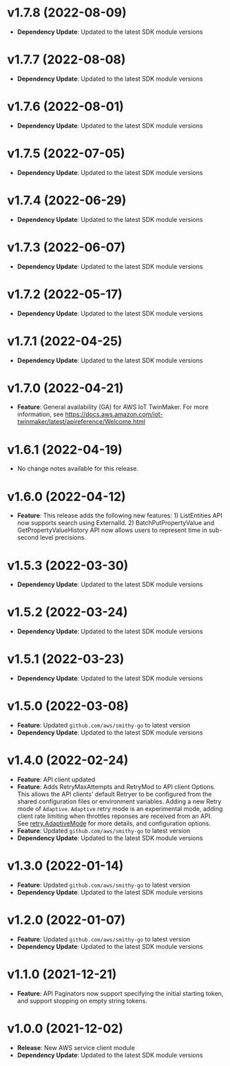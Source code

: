 # v1.7.8 (2022-08-09)

* **Dependency Update**: Updated to the latest SDK module versions

# v1.7.7 (2022-08-08)

* **Dependency Update**: Updated to the latest SDK module versions

# v1.7.6 (2022-08-01)

* **Dependency Update**: Updated to the latest SDK module versions

# v1.7.5 (2022-07-05)

* **Dependency Update**: Updated to the latest SDK module versions

# v1.7.4 (2022-06-29)

* **Dependency Update**: Updated to the latest SDK module versions

# v1.7.3 (2022-06-07)

* **Dependency Update**: Updated to the latest SDK module versions

# v1.7.2 (2022-05-17)

* **Dependency Update**: Updated to the latest SDK module versions

# v1.7.1 (2022-04-25)

* **Dependency Update**: Updated to the latest SDK module versions

# v1.7.0 (2022-04-21)

* **Feature**: General availability (GA) for AWS IoT TwinMaker. For more information, see https://docs.aws.amazon.com/iot-twinmaker/latest/apireference/Welcome.html

# v1.6.1 (2022-04-19)

* No change notes available for this release.

# v1.6.0 (2022-04-12)

* **Feature**: This release adds the following new features: 1) ListEntities API now supports search using ExternalId. 2) BatchPutPropertyValue and GetPropertyValueHistory API now allows users to represent time in sub-second level precisions.

# v1.5.3 (2022-03-30)

* **Dependency Update**: Updated to the latest SDK module versions

# v1.5.2 (2022-03-24)

* **Dependency Update**: Updated to the latest SDK module versions

# v1.5.1 (2022-03-23)

* **Dependency Update**: Updated to the latest SDK module versions

# v1.5.0 (2022-03-08)

* **Feature**: Updated `github.com/aws/smithy-go` to latest version
* **Dependency Update**: Updated to the latest SDK module versions

# v1.4.0 (2022-02-24)

* **Feature**: API client updated
* **Feature**: Adds RetryMaxAttempts and RetryMod to API client Options. This allows the API clients' default Retryer to be configured from the shared configuration files or environment variables. Adding a new Retry mode of `Adaptive`. `Adaptive` retry mode is an experimental mode, adding client rate limiting when throttles reponses are received from an API. See [retry.AdaptiveMode](https://pkg.go.dev/github.com/aws/aws-sdk-go-v2/aws/retry#AdaptiveMode) for more details, and configuration options.
* **Feature**: Updated `github.com/aws/smithy-go` to latest version
* **Dependency Update**: Updated to the latest SDK module versions

# v1.3.0 (2022-01-14)

* **Feature**: Updated `github.com/aws/smithy-go` to latest version
* **Dependency Update**: Updated to the latest SDK module versions

# v1.2.0 (2022-01-07)

* **Feature**: Updated `github.com/aws/smithy-go` to latest version
* **Dependency Update**: Updated to the latest SDK module versions

# v1.1.0 (2021-12-21)

* **Feature**: API Paginators now support specifying the initial starting token, and support stopping on empty string tokens.

# v1.0.0 (2021-12-02)

* **Release**: New AWS service client module
* **Dependency Update**: Updated to the latest SDK module versions

